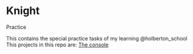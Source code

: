 # Knight
Practice 

This contains the special practice tasks of my learning @holberton_school
This projects in this repo are:
[The console](github.com/Dennisco12/Knight/The_console)
